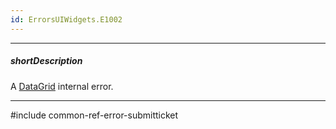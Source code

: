 ```yaml
---
id: ErrorsUIWidgets.E1002
---
```

---
##### shortDescription
A [DataGrid](/api-reference/10%20UI%20Components/dxDataGrid '/Documentation/ApiReference/UI_Components/dxDataGrid/') internal error.

---
#include common-ref-error-submitticket